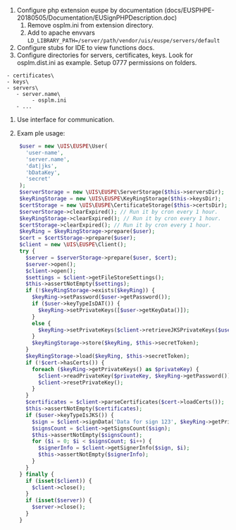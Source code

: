 1. Configure php extension euspe by documentation (docs/EUSPHPE-20180505/Documentation/EUSignPHPDescription.doc)
    1. Remove osplm.ini from extension directory. 
    1. Add to apache envvars ```LD_LIBRARY_PATH=/server/path/vendor/uis/euspe/servers/default```
1. Configure stubs for IDE to view functions docs.
1. Configure directories for servers, certificates, keys. 
   Look for osplm.dist.ini as example.
   Setup 0777 permissions on folders.
```
- certificates\
- keys\
- servers\
   - server.name\
        - osplm.ini
   - ...
```
1. Use interface for communication.

1. Exam ple usage:
```php
    $user = new \UIS\EUSPE\User(
      'user-name',
      'server.name',
      'dat|jks',
      'bDataKey',
      'secret'
    );
    $serverStorage = new \UIS\EUSPE\ServerStorage($this->serversDir);
    $keyRingStorage = new \UIS\EUSPE\KeyRingStorage($this->keysDir);
    $certStorage = new \UIS\EUSPE\CertificateStorage($this->certsDir);
    $serverStorage->clearExpired(); // Run it by cron every 1 hour.
    $keyRingStorage->clearExpired(); // Run it by cron every 1 hour.
    $certStorage->clearExpired(); // Run it by cron every 1 hour.
    $keyRing = $keyRingStorage->prepare($user);
    $cert = $certStorage->prepare($user);
    $client = new \UIS\EUSPE\Client();
    try {
      $server = $serverStorage->prepare($user, $cert);
      $server->open();
      $client->open();
      $settings = $client->getFileStoreSettings();
      $this->assertNotEmpty($settings);
      if (!$keyRingStorage->exists($keyRing)) {
        $keyRing->setPassword($user->getPassword());
        if ($user->keyTypeIsDAT()) {
          $keyRing->setPrivateKeys([$user->getKeyData()]);
        }
        else {
          $keyRing->setPrivateKeys($client->retrieveJKSPrivateKeys($user->getKeyData()));
        }
        $keyRingStorage->store($keyRing, $this->secretToken);
      }
      $keyRingStorage->load($keyRing, $this->secretToken);
      if (!$cert->hasCerts()) {
        foreach ($keyRing->getPrivateKeys() as $privateKey) {
          $client->readPrivateKey($privateKey, $keyRing->getPassword());
          $client->resetPrivateKey();
        }
      }
      $certificates = $client->parseCertificates($cert->loadCerts());
      $this->assertNotEmpty($certificates);
      if ($user->keyTypeIsJKS()) {
        $sign = $client->signData('Data for sign 123', $keyRing->getPrivateKeyStamp(), $keyRing->getPassword());
        $signsCount = $client->getSignsCount($sign);
        $this->assertNotEmpty($signsCount);
        for ($i = 0; $i < $signsCount; $i++) {
          $signerInfo = $client->getSignerInfo($sign, $i);
          $this->assertNotEmpty($signerInfo);
        }
      }
    } finally {
      if (isset($client)) {
        $client->close();
      }
      if (isset($server)) {
        $server->close();
      }
    }
```